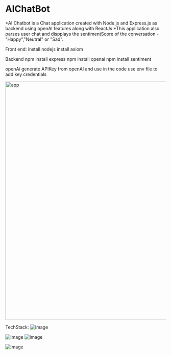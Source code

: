 # AIChatBot
*AI Chatbot is a Chat application created with Node.js and Express.js as backend using openAI features along with ReactJs
*This application also parses user chat and dispplays the sentimentScore of the conversation -"Happy","Neutral" or "Sad".

Front end:
install nodejs
install axiom

Backend
npm install express
npm install openai
npm install sentiment

openAi
generate APIKey from openAI and use in the code
use env file to add key credentials

<img width="748" alt="app" src="https://github.com/user-attachments/assets/1b8659c0-5aa8-4768-a0e7-f53411901f0d" />



TechStack:
![image](https://github.com/user-attachments/assets/b2c4c45b-df90-4142-8fee-9468b5ead7c6)

![image](https://github.com/user-attachments/assets/1f8a1fff-cfe2-46f2-aba3-c8001d561a86)
![image](https://github.com/user-attachments/assets/38d48bc6-7c9c-4141-afab-541213cff2a7)

![image](https://github.com/user-attachments/assets/ae72295a-1eba-4ac0-86f7-107d9fc9c564)
